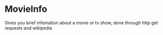 # MovieInfo
Gives you brief infomation about a movie or tv show, done through http get requests and wikipedia
